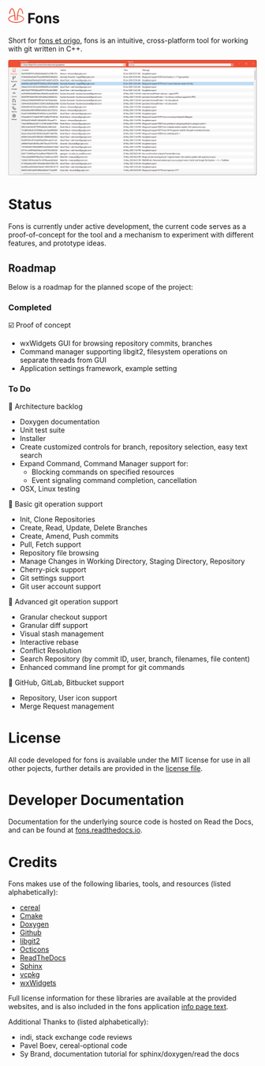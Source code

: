 ﻿# <img src="Logo_32.png"> Fons
Short for [fons et origo](https://en.wikipedia.org/wiki/Fons_et_origo), fons is an intuitive, cross-platform tool for working with git written in C++.

<img src="screenshots/repo_context.png">

# Status

Fons is currently under active development, the current code serves as a proof-of-concept for the tool and a mechanism to experiment with different features, and prototype ideas.

## Roadmap

Below is a roadmap for the planned scope of the project:

### Completed

☑️ Proof of concept

* wxWidgets GUI for browsing repository commits, branches
* Command manager supporting libgit2, filesystem operations on separate threads from GUI
* Application settings framework, example setting

### To Do

🔲 Architecture backlog

* Doxygen documentation
* Unit test suite
* Installer
* Create customized controls for branch, repository selection, easy text search
* Expand Command, Command Manager support for:
    * Blocking commands on specified resources
    * Event signaling command completion, cancellation
* OSX, Linux testing

🔲 Basic git operation support

* Init, Clone Repositories
* Create, Read, Update, Delete Branches
* Create, Amend, Push commits
* Pull, Fetch support
* Repository file browsing
* Manage Changes in Working Directory, Staging Directory, Repository
* Cherry-pick support
* Git settings support
* Git user account support

🔲 Advanced git operation support

* Granular checkout support
* Granular diff support
* Visual stash management
* Interactive rebase
* Conflict Resolution
* Search Repository (by commit ID, user, branch, filenames, file content)
* Enhanced command line prompt for git commands

🔲 GitHub, GitLab, Bitbucket support

* Repository, User icon support
* Merge Request management

# License

All code developed for fons is available under the MIT license for use in all other pojects, further details are provided in the [license file](license.md).

# Developer Documentation

Documentation for the underlying source code is hosted on Read the Docs, and can be found at [fons.readthedocs.io](https://fons.readthedocs.io).

# Credits

Fons makes use of the following libaries, tools, and resources (listed alphabetically):

* [cereal](https://uscilab.github.io/cereal/)
* [Cmake](https://cmake.org/)
* [Doxygen](https://doxygen.nl/)
* [Github](https://github.com/)
* [libgit2](https://libgit2.org/)
* [Octicons](https://github.com/primer/octicons)
* [ReadTheDocs](https://readthedocs.org/)
* [Sphinx](https://www.sphinx-doc.org/)
* [vcpkg](https://vcpkg.io/en/index.html)
* [wxWidgets](https://www.wxwidgets.org/)

Full license information for these libraries are available at the provided websites, and is also included in the fons application [info page text](gui/license_notices.txt).

Additional Thanks to (listed alphabetically):

* indi, stack exchange code reviews
* Pavel Boev, cereal-optional code
* Sy Brand, documentation tutorial for sphinx/doxygen/read the docs